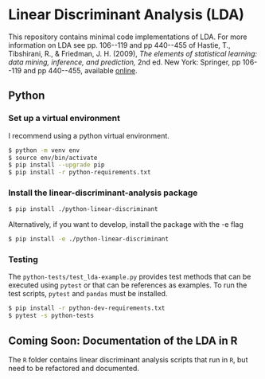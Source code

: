 # Linear Discriminant Analysis (LDA)


This repository contains minimal code implementations of LDA. For more information on LDA see pp. 106--119 and pp 440--455 of Hastie, T., Tibshirani, R., & Friedman, J. H. (2009), *The elements of statistical learning: data mining, inference, and prediction,* 2nd ed. New York: Springer, pp 106--119 and pp 440--455, available [online](https://hastie.su.domains/ElemStatLearn/printings/ESLII_print12_toc.pdf).


## Python

### Set up a virtual environment
I recommend using a python virtual environment.

```bash
$ python -m venv env
$ source env/bin/activate
$ pip install --upgrade pip
$ pip install -r python-requirements.txt
```

### Install the linear-discriminant-analysis package

```bash
$ pip install ./python-linear-discriminant
```

Alternatively, if you want to develop, install the package with the -e flag

```bash
$ pip install -e ./python-linear-discriminant
```

### Testing

The `python-tests/test_lda-example.py` provides test methods that can be executed using `pytest` or that can be references as examples.  To run the test scripts, `pytest` and `pandas` must be installed.

```bash
$ pip install -r python-dev-requirements.txt
$ pytest -s python-tests
```

## Coming Soon: Documentation of the LDA in R

The `R` folder contains linear discriminant analysis scripts that run in `R`, but need to be refactored and documented.


